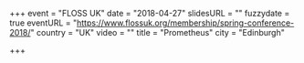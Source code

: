 +++
event = "FLOSS UK"
date = "2018-04-27"
slidesURL = ""
fuzzydate = true
eventURL = "https://www.flossuk.org/membership/spring-conference-2018/"
country = "UK"
video = ""
title = "Prometheus"
city = "Edinburgh"

+++

